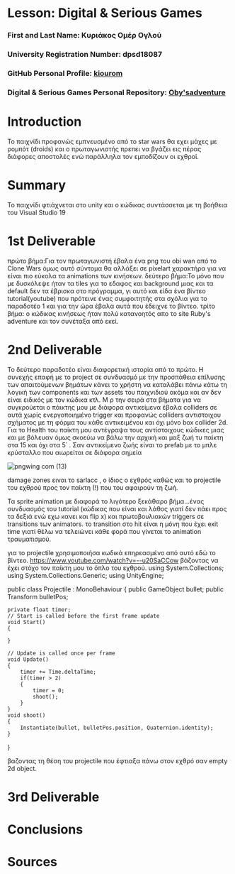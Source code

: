 # Lesson: Digital & Serious Games

### First and Last Name: Κυριάκος Ομέρ Ογλού 
### University Registration Number: dpsd18087
### GitHub Personal Profile: [kiourom](https://github.com/kiourom18)
### Digital & Serious Games Personal Repository: [Oby'sadventure](https://github.com/kiourom18/Role-Playing-Game)

# Introduction
Το παιχνίδι προφανώς εμπνευσμένο από το star wars θα εχει μάχες με ρομπότ (droids) και ο πρωταγωνιστής πρεπει να βγάζει εις πέρας διάφορες αποστολές ενώ παράλληλα τον εμποδίζουν οι εχθροί.
# Summary
Το παιχνίδι φτιάχνεται στο unity και ο κώδικας συντάσσεται με τη βοήθεια του Visual Studio 19

# 1st Deliverable
πρώτο βήμα:Για τον πρωταγωνιστή έβαλα ένα png του obi wan από το Clone Wars όμως αυτό σύντομα θα αλλάξει σε pixelart χαρακτήρα για να είναι πιο εύκολα τα animations των κινήσεων. 
δεύτερο βήμα:Το μόνο που με δυσκόλεψε ήταν τα tiles για το εδαφος και background μιας και τα default δεν τα έβρισκα στο πρόγραμμα, γι αυτό και είδα ένα βίντεο tutorial(youtube) που πρότεινε ένας συμφοιτητής στα σχόλια για το παραδοτέο 1 και για την ώρα έβαλα αυτά που έδειχνε το βίντεο.
τρίτο βήμα: ο κώδικας κινήσεως ήταν πολύ κατανοητός απο το site Ruby's adventure και τον συνέταξα από εκεί.

# 2nd Deliverable

Το δεύτερο παραδοτέο είναι διαφορετική ιστορία από το πρώτο. Η συνεχής επαφή με το project σε συνδυασμό με την προσπάθεια επίλυσης των απαιτούμενων βημάτων κάνει το χρήστη να καταλάβει πάνω κάτω τη λογική των components και των assets του παιχνιδιού ακόμα και αν δεν είναι ειδικός με τον κώδικα κτλ. Μ ρ την σειρά στα βήματα για να συγκρούεται ο πάικτης μου με διάφορα αντικείμενα έβαλα colliders σε αυτά χωρίς ενεργοποιημένο trigger και προφανώς colliders αντιστοιχου σχήματος με τη φόρμα του κάθε αντικειμένου και όχι μόνο box collider 2d. Για το Health του παίκτη μου αντέγραψα τους αντίστοιχους κώδικες μιας και με βόλευαν όμως σκοεύω να βάλω την αρχική και μαξ ζωή τυ παίκτη στα 15 και όχι στα 5΄ . Σαν αντικείμενο ζωής είναι το prefab με το μπλε κρύσταλλο που αιωρείται σε διάφορα σημεία


![pngwing com (13)](https://user-images.githubusercontent.com/115796289/207212373-29c78178-f10e-42ed-bfea-e34101db9c61.png)

damage zones ειναι το sarlacc , ο ίδιος ο εχθρός καθώς και το projectile του εχθρού προς τον παίκτη (!) που του αφαιρούν τη ζωή. 

Τα sprite animation με διαφορά το λιγότερο ξεκάθαρο βήμα...ένας συνδυασμός του tutorial (κώδικας που είναι και λάθος γιατί δεν πάει προς τα δεξιά ενώ εχω κανει και flip x) και πρωτοβουλιακών triggers σε transitions των animators. το transition στο hit είναι η μόνη που έχει exit time γιατί θέλω να τελειώνει κάθε φορά που γίνεται το animation τραυματισμού.  


για το projectile χρησιμοποιήσα κωδικά επηρεασμένο από αυτό εδώ το βίντεο. 
https://www.youtube.com/watch?v=--u20SaCCow
βάζοντας να έχει στόχο τον παίκτη μου το όπλο του εχθρού.
using System.Collections;
using System.Collections.Generic;
using UnityEngine;

public class Projectile : MonoBehaviour
{
    public GameObject bullet;
    public Transform bulletPos;

    private float timer;
    // Start is called before the first frame update
    void Start()
    {
        
    }

    // Update is called once per frame
    void Update()
    {
        timer += Time.deltaTime; 
        if(timer > 2)
        {
            timer = 0;
            shoot();
        }
    }
    void shoot()
    {
        Instantiate(bullet, bulletPos.position, Quaternion.identity);
    }
}

βαζοντας τη θέση του projectile που έφτιαξα πάνω στον εχθρό σαν empty 2d object.

# 3rd Deliverable 


# Conclusions


# Sources
